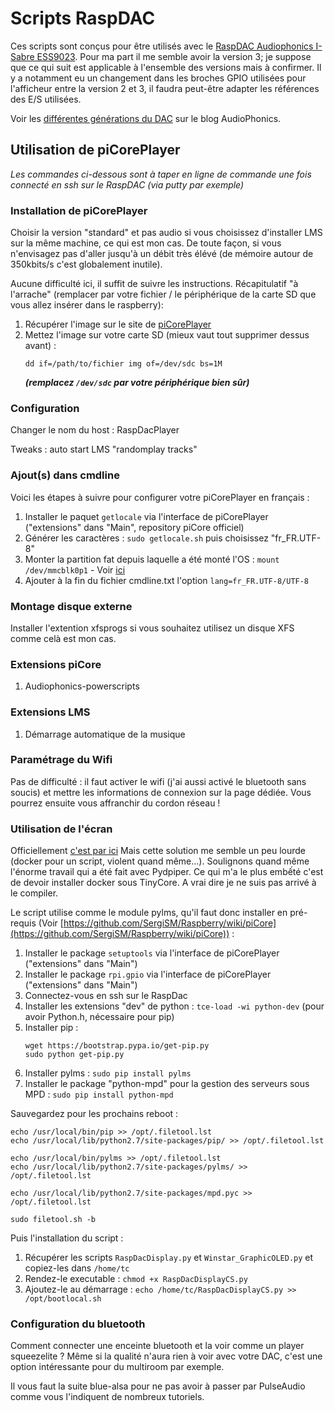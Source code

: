 # Scripts RaspDAC

Ces scripts sont conçus pour être utilisés avec le [RaspDAC Audiophonics I-Sabre ESS9023](https://www.audiophonics.fr/fr/lecteurs-reseau-audio-raspdac/audiophonics-raspdac-i-sabre-v4-kit-diy-lecteur-reseau-raspberry-pi-30-dac-p-11136.html). Pour ma part il me semble avoir la version 3; je suppose que ce qui suit est applicable à l'ensemble des versions mais à confirmer. Il y a notamment eu un changement dans les broches GPIO utilisées pour l'afficheur entre la version 2 et 3, il faudra peut-être adapter les références des E/S utilisées.

Voir les [différentes générations du DAC](https://www.audiophonics.fr/fr/blog-diy-audio/19-audiophonics-i-sabre-dac-les-differentes-generations-du-dac-pour-raspberry-pi.html) sur le blog AudioPhonics.

## Utilisation de piCorePlayer

_Les commandes ci-dessous sont à taper en ligne de commande une fois connecté en ssh sur le RaspDAC (via putty par exemple)_

### Installation de piCorePlayer

Choisir la version "standard" et pas audio si vous choisissez d'installer LMS sur la même machine, ce qui est mon cas. De toute façon, si vous n'envisagez pas d'aller jusqu'à un débit très élévé (de mémoire autour  de 350kbits/s c'est globalement inutile).

Aucune difficulté ici, il suffit de suivre les instructions. Récapitulatif "à l'arrache" (remplacer par votre fichier / le périphérique de la carte SD que vous allez insérer dans le raspberry):

1. Récupérer l'image sur le site de [piCorePlayer](https://picoreplayer.org/)
2. Mettez l'image sur votre carte SD (mieux vaut tout supprimer dessus avant) :   
    ```
    dd if=/path/to/fichier img of=/dev/sdc bs=1M
    ```
    ___(remplacez `/dev/sdc` par votre périphérique bien sûr)___

### Configuration

Changer le nom du host : RaspDacPlayer

Tweaks : auto start LMS "randomplay tracks"

### Ajout(s) dans cmdline

Voici les étapes à suivre pour configurer votre piCorePlayer en français :

1. Installer le paquet `getlocale` via l'interface de piCorePlayer ("extensions" dans "Main", repository piCore officiel)
2. Générer les caractères : `sudo getlocale.sh` puis choisissez "fr_FR.UTF-8"
3. Monter la partition fat depuis laquelle a été monté l'OS : `mount /dev/mmcblk0p1` - Voir [ici](https://iotbytes.wordpress.com/change-picore-boot-codes-boot-options/)
4. Ajouter à la fin du fichier cmdline.txt l'option `lang=fr_FR.UTF-8/UTF-8`

### Montage disque externe

Installer l'extention xfsprogs si vous souhaitez utilisez un disque XFS comme celà est mon cas.

### Extensions piCore

1. Audiophonics-powerscripts

### Extensions LMS

1. Démarrage automatique de la musique

### Paramétrage du Wifi

Pas de difficulté : il faut activer le wifi (j'ai aussi activé le bluetooth sans soucis) et mettre les informations de connexion sur la page dédiée. Vous pourrez ensuite vous affranchir du cordon réseau !

### Utilisation de l'écran

Officiellement [c'est par ici](https://github.com/audiophonics/Pydpiper-Raspdac)
Mais cette solution me semble un peu lourde (docker pour un script, violent quand même...). Soulignons quand même l'énorme travail qui a été fait avec Pydpiper. Ce qui m'a le plus embếté c'est de devoir installer docker sous TinyCore. A vrai dire je ne suis pas arrivé à le compiler.

Le script utilise comme le module pylms, qu'il faut donc installer en pré-requis (Voir [https://github.com/SergiSM/Raspberry/wiki/piCore](https://github.com/SergiSM/Raspberry/wiki/piCore)) :

1. Installer le package `setuptools` via l'interface de piCorePlayer ("extensions" dans "Main")
2. Installer le package `rpi.gpio` via l'interface de piCorePlayer ("extensions" dans "Main")
3. Connectez-vous en ssh sur le RaspDac
4. Installer les extensions "dev" de python : `tce-load -wi python-dev` (pour avoir Python.h, nécessaire pour pip)
5. Installer pip : 
    ```
    wget https://bootstrap.pypa.io/get-pip.py
    sudo python get-pip.py
    ```
6. Installer pylms : `sudo pip install pylms`
7. Installer le package "python-mpd" pour la gestion des serveurs sous MPD : `sudo pip install python-mpd`

Sauvegardez pour les prochains reboot :

```
echo /usr/local/bin/pip >> /opt/.filetool.lst
echo /usr/local/lib/python2.7/site-packages/pip/ >> /opt/.filetool.lst

echo /usr/local/bin/pylms >> /opt/.filetool.lst
echo /usr/local/lib/python2.7/site-packages/pylms/ >> /opt/.filetool.lst

echo /usr/local/lib/python2.7/site-packages/mpd.pyc >> /opt/.filetool.lst

sudo filetool.sh -b
```

Puis l'installation du script :

1. Récupérer les scripts `RaspDacDisplay.py` et `Winstar_GraphicOLED.py` et copiez-les dans `/home/tc`
2. Rendez-le executable : `chmod +x RaspDacDisplayCS.py`
3. Ajoutez-le au démarrage : `echo /home/tc/RaspDacDisplayCS.py >> /opt/bootlocal.sh`

### Configuration du bluetooth

Comment connecter une enceinte bluetooth et la voir comme un player squeezelite ? Même si la qualité n'aura rien à voir avec votre DAC, c'est une option intéressante pour du multiroom par exemple.

Il vous faut la suite blue-alsa pour ne pas avoir à passer par PulseAudio comme vous l'indiquent de nombreux tutoriels.